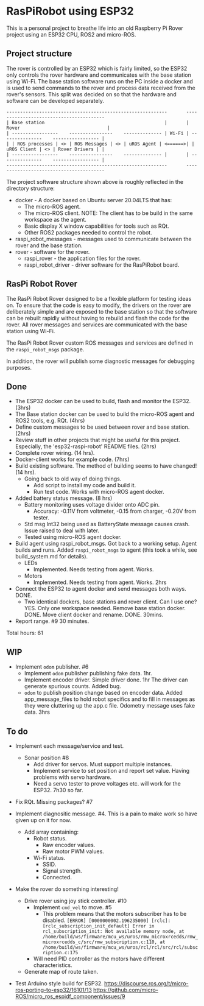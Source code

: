 # RasPiRobot using ESP32

This is a personal project to breathe life into an old Raspberry Pi Rover project using an ESP32 CPU, ROS2 and micro-ROS.

## Project structure

The rover is controlled by an ESP32 which is fairly limited, so the ESP32 only controls the rover hardware and communicates with the base station using Wi-Fi.  The base station software runs on the PC inside a docker and is used to send commands to the rover and process data received from the rover's sensors.  This split was decided on so that the hardware and software can be developed separately.

```text
-----------------------------------------------------------       ----------------------------------------
| Base station                                            |       | Rover                                |
| -----------------    ----------------    -------------- | Wi-Fi | ---------------    ----------------- |
| | ROS processes | <> | ROS Messages | <> | uROS Agent | <======>| | uROS Client | <> | Rover Drivers | |
| -----------------    ----------------    -------------- |       | ---------------    ----------------- |
-----------------------------------------------------------       ----------------------------------------
```

The project software structure shown above is roughly reflected in the directory structure:

* docker - A docker based on Ubuntu server 20.04LTS that has:
  * The micro-ROS agent.
  * The micro-ROS client. NOTE: The client has to be build in the same workspace as the agent.
  * Basic display X window capabilities for tools such as RQt.
  * Other ROS2 packages needed to control the robot.
* raspi_robot_messages - messages used to communicate between the rover and the base station.
* rover - software for the rover.
  * raspi_rover - the application files for the rover.
  * raspi_robot_driver - driver software for the RasPiRobot board.

## RasPi Robot Rover

The RasPi Robot Rover designed to be a flexible platform for testing ideas on.  To ensure that the code is easy to modify, the drivers on the rover are deliberately simple and are exposed to the base station so that the software can be rebuilt rapidly without having to rebuild and flash the code for the rover.  All rover messages and services are communicated with the base station using Wi-Fi.

The RasPi Robot Rover custom ROS messages and services are defined in the `raspi_robot_msgs` package.

In addition, the rover will publish some diagnostic messages for debugging purposes.

## Done

* The ESP32 docker can be used to build, flash and monitor the ESP32. (3hrs)
* The Base station docker can be used to build the micro-ROS agent and ROS2 tools, e.g. RQt. (4hrs)
* Define custom messages to be used between rover and base station. (2hrs)
* Review stuff in other projects that might be useful for this project.  Especially, the 'esp32-raspi-robot' README files. (2hrs)
* Complete rover wiring. (14 hrs).
* Docker-client works for example code. (7hrs)
* Build existing software.  The method of building seems to have changed! (14 hrs).
  * Going back to old way of doing things.
    * Add script to install my code and build it.
    * Run test code.  Works with micro-ROS agent docker.
* Added battery status message. (8 hrs)
  * Battery monitoring uses voltage divider onto ADC pin.
    * Accuracy: -0.11V from voltmeter, -0.15 from charger, -0.20V from tester.
  * Std msg Int32 being used as BatteryState message causes crash.  Issue raised to deal with later.
  * Tested using micro-ROS agent docker.
* Build agent using raspi_robot_msgs.
    Got back to a working setup.
    Agent builds and runs.
    Added `raspi_robot_msgs` to agent (this took a while, see build_system.md for details).
  * LEDs
    * Implemented. Needs testing from agent. Works.
  * Motors
    * Implemented. Needs testing from agent. Works.
  2hrs
* Connect the ESP32 to agent docker and send messages both ways.  DONE.
  * Two identical dockers, base stations and rover client.  Can I use one?
    YES. Only one workspace needed.
    Remove base station docker. DONE.
    Move client docker and rename. DONE.
  30mins.
* Report range. #9
  30 minutes.

Total hours: 61

## WIP

* Implement `odom` publisher.  #6
  * Implement `odom` publisher publishing fake data.
    1hr.
  * Implement encoder driver.
    Simple driver done.
    1hr
    The driver can generate spurious counts.  Added bug.
  * `odom` to publish position change based on encoder data.
    Added app_message_files to hold robot specifics and to fill in messages as they were cluttering up the app.c file.
    Odometry message uses fake data.
    3hrs
## To do

* Implement each message/service and test.
  * Sonar position #8
    * Add driver for servos. Must support multiple instances.
    * Implement service to set position and report set value.
    Having problems with servo hardware.
    * Need a servo tester to prove voltages etc. will work for the ESP32.
    7h30 so far.

* Fix RQt.  Missing packages? #7
* Implement diagnositic message.  #4.
  This is a pain to make work so have given up on it for now.
  * Add array containing:
    * Robot status.
      * Raw encoder values.
      * Raw motor PWM values.
    * Wi-Fi status.
      * SSID.
      * Signal strength.
      * Connected.
* Make the rover do something interesting!
  * Drive rover using joy stick controller. #10
    * Implement `cmd_vel` to move. #5
      * This problem means that the motors subscriber has to be disabled. `[ERROR] [0000000002.196235000] [rclc]: [rclc_subscription_init_default] Error in rcl_subscription_init: Not available memory node, at /home/build/ws/firmware/mcu_ws/uros/rmw_microxrcedds/rmw_microxrcedds_c/src/rmw_subscription.c:110, at /home/build/ws/firmware/mcu_ws/uros/rcl/rcl/src/rcl/subscription.c:175`
    * Will need PID controller as the motors have different characteristics.
  * Generate map of route taken.


* Test Arduino style build for ESP32.
<https://discourse.ros.org/t/micro-ros-porting-to-esp32/16101/13>
<https://github.com/micro-ROS/micro_ros_espidf_component/issues/9>
